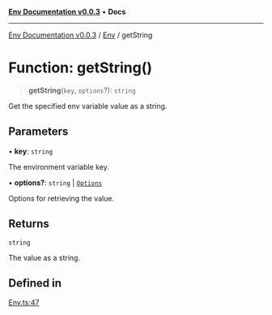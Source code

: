 [**Env Documentation v0.0.3**](../../README.md) • **Docs**

***

[Env Documentation v0.0.3](../../modules.md) / [Env](../README.md) / getString

# Function: getString()

> **getString**(`key`, `options`?): `string`

Get the specified env variable value as a string.

## Parameters

• **key**: `string`

The environment variable key.

• **options?**: `string` \| [`Options`](../../declarations/interfaces/Options.md)

Options for retrieving the value.

## Returns

`string`

The value as a string.

## Defined in

[Env.ts:47](https://github.com/stonemjs/env/blob/b9384c9f2eaa1e1c01fd002559fef84ab6a88948/src/Env.ts#L47)
